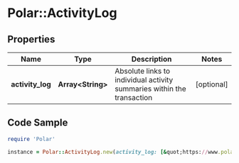 # Polar::ActivityLog

## Properties

Name | Type | Description | Notes
------------ | ------------- | ------------- | -------------
**activity_log** | **Array&lt;String&gt;** | Absolute links to individual activity summaries within the transaction | [optional] 

## Code Sample

```ruby
require 'Polar'

instance = Polar::ActivityLog.new(activity_log: [&quot;https://www.polaraccesslink.com/v3/users/12/activity-transactions/34/activities/56&quot;,&quot;https://www.polaraccesslink.com/v3/users/12/activity-transactions/34/activities/120&quot;])
```



